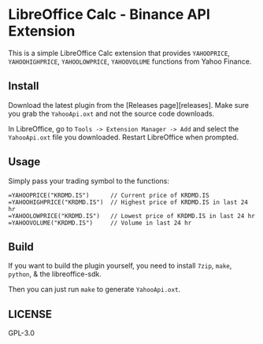 # LibreOffice Calc - Binance API Extension

This is a simple LibreOffice Calc extension that provides `YAHOOPRICE`, `YAHOOHIGHPRICE`, `YAHOOLOWPRICE`,
`YAHOOVOLUME` functions from Yahoo Finance.

## Install

Download the latest plugin from the [Releases page][releases]. Make sure you
grab the `YahooApi.oxt` and not the source code downloads.

In LibreOffice, go to `Tools -> Extension Manager -> Add` and select the
`YahooApi.oxt` file you downloaded. Restart LibreOffice when prompted.

## Usage

Simply pass your trading symbol to the functions:

    =YAHOOPRICE("KRDMD.IS")      // Current price of KRDMD.IS
    =YAHOOHIGHPRICE("KRDMD.IS")  // Highest price of KRDMD.IS in last 24 hr
    =YAHOOLOWPRICE("KRDMD.IS")   // Lowest price of KRDMD.IS in last 24 hr
    =YAHOOVOLUME("KRDMD.IS")     // Volume in last 24 hr

## Build

If you want to build the plugin yourself, you need to install `7zip`, `make`,
`python`, & the libreoffice-sdk.

Then you can just run `make` to generate `YahooApi.oxt`.


## LICENSE

GPL-3.0
